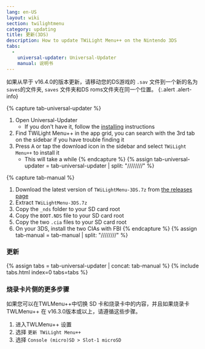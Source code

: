 ```yaml
---
lang: en-US
layout: wiki
section: twilightmenu
category: updating
title: 更新(3DS)
description: How to update TWiLight Menu++ on the Nintendo 3DS
tabs:
  - 
    universal-updater: Universal-Updater
    manual: 说明书
---
```


如果从早于 v16.4.0的版本更新，请移动您的DS游戏的 `.sav` 文件到一个新的名为 `saves`的文件夹, `saves` 文件夹和DS roms文件夹在同一个位置。
{:.alert .alert-info}

{% capture tab-universal-updater %}
1. Open Universal-Updater
   - If you don't have it, follow the [installing](installing-3ds) instructions
1. Find TWiLight Menu++ in the app grid, you can search with the 3rd tab on the sidebar if you have trouble finding it
1. Press <kbd class="face">A</kbd> or tap the download icon in the sidebar and select `TWiLight Menu++` to install it
   - This will take a while
{% endcapture %}
{% assign tab-universal-updater = tab-universal-updater | split: "////////" %}

{% capture tab-manual %}
1. Download the latest version of `TWiLightMenu-3DS.7z` from [the releases page](https://github.com/DS-Homebrew/TWiLightMenu/releases)
1. Extract `TWiLightMenu-3DS.7z`
1. Copy the `_nds` folder to your SD card root
1. Copy the `BOOT.NDS` file to your SD card root
1. Copy the two `.cia` files to your SD card root
1. On your 3DS, install the two CIAs with FBI
{% endcapture %}
{% assign tab-manual = tab-manual | split: "////////" %}

### 更新

{% assign tabs = tab-universal-updater | concat: tab-manual %}
{% include tabs.html index=0 tabs=tabs %}

### 烧录卡片侧的更多步骤

如果您可以在TWLMenu++中切换 SD 卡和烧录卡中的内容，并且如果烧录卡TWLMenu++ 在 v16.3.0版本或以上，请遵循这些步骤。

1. 进入TWLMenu++ 设置
1. 选择 `更新 TWiLight Menu++`
1. 选择 `Console (micro)SD > Slot-1 microSD`
